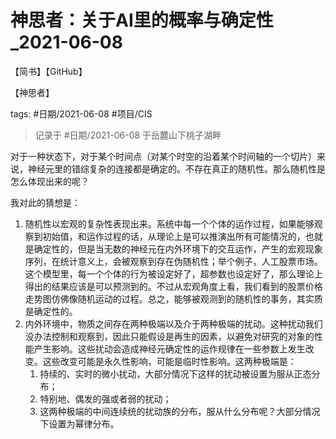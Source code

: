 # 神思者：关于AI里的概率与确定性_2021-06-08

<publish>【简书】</publish><publish>【GitHub】</publish>

<category>【神思者】</category>

tags: #日期/2021-06-08 #项目/CIS  

> 记录于 #日期/2021-06-08 于岳麓山下桃子湖畔

对于一种状态下，对于某个时间点（对某个时空的沿着某个时间轴的一个切片）来说，神经元里的错综复杂的连接都是确定的。不存在真正的随机性。那么随机性是怎么体现出来的呢？

我对此的猜想是：
1. 随机性以宏观的复杂性表现出来。系统中每一个个体的运作过程，如果能够观察到初始值，和运作过程的话，从理论上是可以推演出所有可能情况的，也就是确定性的，但是当无数的神经元在内外环境下的交互运作，产生的宏观现象序列，在统计意义上，会被观察到存在伪随机性；举个例子，人工股票市场。这个模型里，每一个个体的行为被设定好了，超参数也设定好了，那么理论上得出的结果应该是可以预测到的。不过从宏观角度上看，我们看到的股票价格走势图仿佛像随机运动的过程。总之，能够被观测到的随机性的事务，其实质是确定性的。
1. 内外环境中，物质之间存在两种极端以及介于两种极端的扰动。这种扰动我们没办法控制和观察到，因此只能假设是再生的因素，以避免对研究的对象的性能产生影响。这些扰动会造成神经元确定性的运作规律在一些参数上发生改变。这些改变可能是永久性影响，可能是临时性影响。这两种极端是：
    1. 持续的、实时的微小扰动，大部分情况下这样的扰动被设置为服从正态分布；
    2. 特别地、偶发的强或者弱的扰动；
    3. 这两种极端的中间连续统的扰动族的分布，服从什么分布呢？大部分情况下设置为幂律分布。
